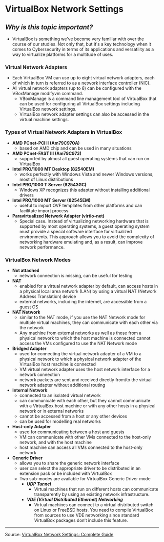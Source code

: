 # **VirtualBox Network Settings**
## *Why is this topic important?*
- VirtualBox is something we've become very familiar with over the course of our studies. Not only that, but it's a key technology when it comes to Cybersecurity in terms of its applications and versatility as a way to virtualize platforms for a multitude of uses. 

### **Virtual Network Adapters**
- Each VirtualBox VM can use up to eight virtual network adapters, each of which in turn is referred to as a network interface controller (NIC).
- All virtual network adapters (up to 8) can be configured with the VBoxManage modifyvm command.
  - VBoxManage is a command line management tool of VirtualBox that can be used for configuring all VirtualBox settings including VirtualBox network settings.
  - VirtualBox network adapter settings can also be accessed in the virtual machine settings.
### **Types of Virtual Network Adapters in VirtualBox**
- **AMD PCnet-PCI II (Am79C970A)**
  - based on AMD chip and can be used in many situations
- **AMD PCnet-FAST III (Am79C973)**
  - supported by almost all guest operating systems that can run on VirtualBox
- **Intel PRO/1000 MT Desktop (82540EM)**
  - works perfectly with Windows Vista and newer Windows versions, most of Linux distributions
- **Intel PRO/1000 T Server (82543GC)**
  - Windows XP recognizes this adapter without installing additional drivers
- **Intel PRO/1000 MT Server (82545EM)**
  - useful to import OVF templates from other platforms and can facilitate import process
- **Paravirtualized Network Adapter (virtio-net)**
  - Special case. Instead of virtualizing networking hardware that is supported by most operating systems, a guest operating system must provide a special software interface for virtualized environments. This approach allows you to avoid the complexity of networking hardware emulating and, as a result, can improve network performance.
### **VirtualBox Network Modes**
- **Not attached**
  - network connection is missing, can be useful for testing
- **NAT**
  -  enabled for a virtual network adapter by default, can access hosts in a physical local area network (LAN) by using a virtual NAT (Network Address Translation) device
  - external networks, including the internet, are accessible from a guest OS
- **NAT Network**
  - similar to the NAT mode, if you use the NAT Network mode for multiple virtual machines, they can communicate with each other via the network
  - Any machine from external networks as well as those from a physical network to which the host machine is connected cannot access the VMs configured to use the NAT Network mode
- **Bridged Adapter**
  - used for connecting the virtual network adapter of a VM to a physical network to which a physical network adapter of the VirtualBox host machine is connected
  - VM virtual network adapter uses the host network interface for a network connection
  - network packets are sent and received directly from/to the virtual network adapter without additional routing
- **Internal Network**
  - connected to an isolated virtual network
  - can communicate with each other, but they cannot communicate with a VirtualBox host machine or with any other hosts in a physical network or in external networks
  - cannot be accessed from a host or any other devices
  - can be used for modelling real networks
- **Host-only Adapter**
  - used for communicating between a host and guests
  - VM can communicate with other VMs connected to the host-only network, and with the host machine
  - host machine can access all VMs connected to the host-only network
- **Generic Driver**
  - allows you to share the generic network interface
  - user can select the appropriate driver to be distributed in an extension pack or be included with VirtualBox
  - Two sub-modes are available for VirtualBox Generic Driver mode
    - ***UDP Tunnel***
      - Virtual machines that run on different hosts can communicate transparently by using an existing network infrastructure.
    - ***VDE (Virtual Distributed Ethernet) Networking***
      - Virtual machines can connect to a virtual distributed switch on Linux or FreeBSD hosts. You need to compile VirtualBox from sources to use VDE networking since standard VirtualBox packages don’t include this feature.
---
Source: [VirtualBox Network Settings: Complete Guide](https://www.nakivo.com/blog/virtualbox-network-setting-guide/)